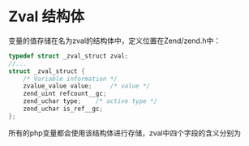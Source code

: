 # Zval 结构体

变量的值存储在名为zval的结构体中，定义位置在Zend/zend.h中：

```c
typedef struct _zval_struct zval;
//...
struct _zval_struct {
    /* Variable information */
    zvalue_value value;     /* value */
    zend_uint refcount__gc;
    zend_uchar type;    /* active type */
    zend_uchar is_ref__gc;
};
```

所有的php变量都会使用该结构体进行存储，zval中四个字段的含义分别为

